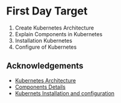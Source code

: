 # First Day Target
1. Create Kubernetes Architecture
2. Explain Components in Kubernetes
3. Installation Kubernetes
4. Configure of Kubernetes

## Acknowledgements
  - [Kubernetes Architecture](https://github.com/dksin077/Kubeweek-challenge/blob/master/Kubeweek-challenge/Monday/Kubernetes-Architecture.png)
  - [Components Details](https://github.com/dksin077/Kubeweek-challenge/blob/master/Kubeweek-challenge/Monday/ComponentDetails.md)
  - [Kubernets Installation and configuration](https://github.com/dksin077/Kubeweek-challenge/blob/master/Kubeweek-challenge/Monday/KubernetesInstallation.md)
